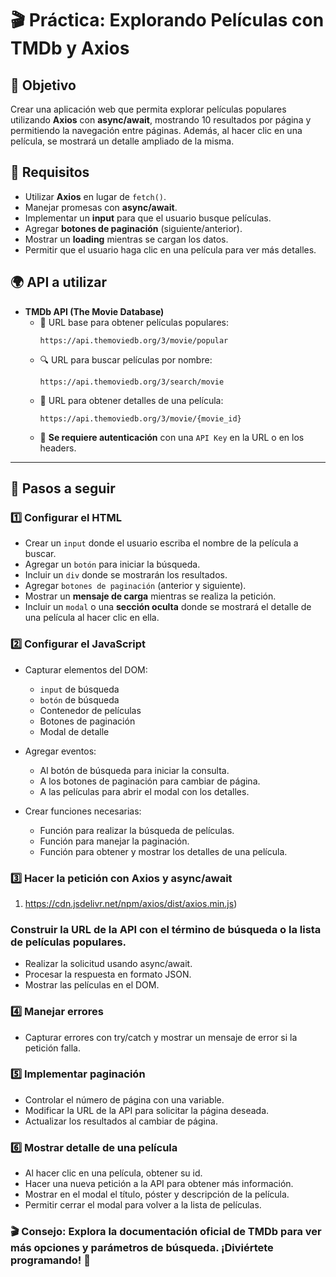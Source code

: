 # 🎬 Práctica: Explorando Películas con TMDb y Axios

## 🎯 Objetivo

Crear una aplicación web que permita explorar películas populares utilizando **Axios** con **async/await**, mostrando 10 resultados por página y permitiendo la navegación entre páginas. Además, al hacer clic en una película, se mostrará un detalle ampliado de la misma.

## 📌 Requisitos

- Utilizar **Axios** en lugar de `fetch()`.
- Manejar promesas con **async/await**.
- Implementar un **input** para que el usuario busque películas.
- Agregar **botones de paginación** (siguiente/anterior).
- Mostrar un **loading** mientras se cargan los datos.
- Permitir que el usuario haga clic en una película para ver más detalles.

## 🌍 API a utilizar

- **TMDb API (The Movie Database)**
  - 📌 URL base para obtener películas populares:
    ```
    https://api.themoviedb.org/3/movie/popular
    ```
  - 🔍 URL para buscar películas por nombre:
    ```
    https://api.themoviedb.org/3/search/movie
    ```
  - 📜 URL para obtener detalles de una película:
    ```
    https://api.themoviedb.org/3/movie/{movie_id}
    ```
  - 🔑 **Se requiere autenticación** con una `API Key` en la URL o en los headers.

---

## 🚀 Pasos a seguir

### 1️⃣ Configurar el HTML

- Crear un `input` donde el usuario escriba el nombre de la película a buscar.
- Agregar un `botón` para iniciar la búsqueda.
- Incluir un `div` donde se mostrarán los resultados.
- Agregar `botones de paginación` (anterior y siguiente).
- Mostrar un **mensaje de carga** mientras se realiza la petición.
- Incluir un `modal` o una **sección oculta** donde se mostrará el detalle de una película al hacer clic en ella.

### 2️⃣ Configurar el JavaScript

- Capturar elementos del DOM:

  - `input` de búsqueda
  - `botón` de búsqueda
  - Contenedor de películas
  - Botones de paginación
  - Modal de detalle

- Agregar eventos:

  - Al botón de búsqueda para iniciar la consulta.
  - A los botones de paginación para cambiar de página.
  - A las películas para abrir el modal con los detalles.

- Crear funciones necesarias:
  - Función para realizar la búsqueda de películas.
  - Función para manejar la paginación.
  - Función para obtener y mostrar los detalles de una película.

### 3️⃣ Hacer la petición con Axios y async/await

1. https://cdn.jsdelivr.net/npm/axios/dist/axios.min.js)

### Construir la URL de la API con el término de búsqueda o la lista de películas populares.

- Realizar la solicitud usando async/await.
- Procesar la respuesta en formato JSON.
- Mostrar las películas en el DOM.

### 4️⃣ Manejar errores

- Capturar errores con try/catch y mostrar un mensaje de error si la petición falla.

### 5️⃣ Implementar paginación

- Controlar el número de página con una variable.
- Modificar la URL de la API para solicitar la página deseada.
- Actualizar los resultados al cambiar de página.

### 6️⃣ Mostrar detalle de una película

- Al hacer clic en una película, obtener su id.
- Hacer una nueva petición a la API para obtener más información.
- Mostrar en el modal el título, póster y descripción de la película.
- Permitir cerrar el modal para volver a la lista de películas.

### 🎬 Consejo: Explora la documentación oficial de TMDb para ver más opciones y parámetros de búsqueda. ¡Diviértete programando! 🚀
